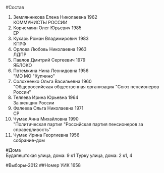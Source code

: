 #Состав
1. Землянникова Елена Николаевна 1962   
    КОММУНИСТЫ РОССИИ
2. Корчемкин Олег Юрьевич 1985   
    ЕР
3. Кухарь Роман Владимирович 1983   
    КПРФ
4. Орлова Любовь Николаевна 1963   
    ЛДПР
5. Павлов Дмитрий Сергеевич 1979   
    ЯБЛОКО
6. Потемкина Нина Леонидовна 1956   
    "МО МО "Купчино"
7. Солохненко Ольга Васильевна 1960   
    "Общероссийская общественная организация "Союз пенсионеров России"
8. Теляева Ирина Юрьевна 1964   
    За женщин России
9. Фалеева Ольга Николаевна 1971   
    СР
10. Чумак Анна Михайловна 1990   
    "Политическая партия "Российская партия пенсионеров за справедливость"
11. Чумак Ирина Георгиевна 1956   
    собрание-дом

#Дома  
Будапештская улица, дома: 9 к1 Турку улица, дома: 2 к1, 4

#Выборы-2012
##Номер УИК
1658
